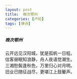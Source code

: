 ```yaml
---
layout: post
title:  晚次鄂州
categories: [卢纶]
tags: [律诗]
---
```


##### 晚次鄂州

云开远见汉阳城，犹是孤帆一日程。<br>
估客昼眠知浪静，舟人夜语觉潮生。<br>
三湘愁鬓逢秋色，万里归心对月明。<br>
旧业已随征战尽，更堪江上鼓鼙声。
















　　　　　　　　　　 





































